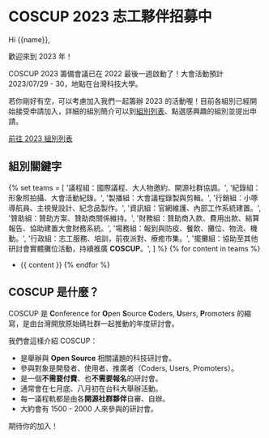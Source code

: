 # COSCUP 2023 志工夥伴招募中

Hi {{name}},

歡迎來到 2023 年！

COSCUP 2023 籌備會議已在 2022 最後一週啟動了！大會活動預計 2023/07/29 - 30，地點在台灣科技大學。

若你剛好有空，可以考慮加入我們一起籌辦 2023 的活動喔！目前各組別已經開始接受申請加入，詳細的組別簡介可以到[組別列表](https://volunteer.coscup.org/project/2023/)、點選感興趣的組別並提出申請。

[前往 2023 組別列表](https://volunteer.coscup.org/project/2023/)

## 組別關鍵字

{% set teams = [
  '議程組：國際議程、大人物邀約、開源社群協調。',
  '紀錄組：形象照拍攝、大會活動紀錄。',
  '製播組：大會議程錄製與剪輯。',
  '行銷組：小啄導航員、主視覺設計、紀念品製作。',
  '資訊組：官網維護、內部工作系統建置。',
  '贊助組：贊助方案、贊助商關係維持。',
  '財務組：贊助商入款、費用出款、結算報告、協助建置大會財務系統。',
  '場務組：報到與防疫、餐飲、攤位、物流、機動。',
  '行政組：志工服務、培訓，前夜派對、療癒市集。',
  '擺攤組：協助至其他研討會實體攤位活動，持續推廣 **COSCUP**。',
  ] %}
{% for content in teams %}
- {{ content }}
{% endfor %}

## COSCUP 是什麼？

COSCUP 是 **C**onference for **O**pen **S**ource **C**oders, **U**sers, **P**romoters 的縮寫，是由台灣開放原始碼社群一起推動的年度研討會。

我們會這樣介紹 COSCUP：

- 是舉辦與 **Open Source** 相關議題的科技研討會。
- 參與對象是開發者、使用者、推廣者（Coders, Users, Promoters）。
- 是一個**不需要付費**、也**不需要報名**的研討會。
- 通常會在七月底、八月初在台科大舉辦活動。
- 每一議程軌都是由各**開源社群夥伴**自審、自辦。
- 大約會有 1500 - 2000 人來參與的研討會。

期待你的加入！
